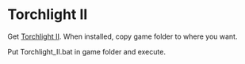# Torchlight II
Get [Torchlight II](https://www.gog.com/game/torchlight_ii). When installed, copy game folder to where you want.

Put Torchlight_II.bat in game folder and execute.
